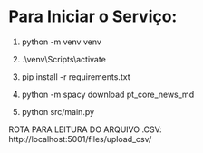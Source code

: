 # Para Iniciar o Serviço:

1. python -m venv venv

2. .\venv\Scripts\activate

3. pip install -r requirements.txt

4. python -m spacy download pt_core_news_md

5. python src/main.py


ROTA PARA LEITURA DO ARQUIVO .CSV: http://localhost:5001/files/upload_csv/
